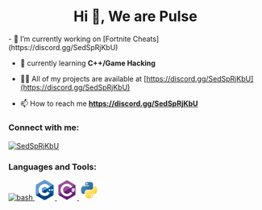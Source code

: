 <h1 align="center">Hi 👋, We are Pulse</h1>
- 🔭 I’m currently working on [Fortnite Cheats](https://discord.gg/SedSpRjKbU)

- 🌱 currently learning **C++/Game Hacking**

- 👨‍💻 All of my projects are available at [https://discord.gg/SedSpRjKbU](https://discord.gg/SedSpRjKbU)

- 📫 How to reach me **https://discord.gg/SedSpRjKbU**

<h3 align="left">Connect with me:</h3>
<p align="left">
<a href="https://discord.gg/SedSpRjKbU" target="blank"><img align="center" src="https://raw.githubusercontent.com/rahuldkjain/github-profile-readme-generator/master/src/images/icons/Social/discord.svg" alt="SedSpRjKbU" height="30" width="40" /></a>
</p>

<h3 align="left">Languages and Tools:</h3>
<p align="left"> <a href="https://www.gnu.org/software/bash/" target="_blank" rel="noreferrer"> <img src="https://www.vectorlogo.zone/logos/gnu_bash/gnu_bash-icon.svg" alt="bash" width="40" height="40"/> </a> <a href="https://www.w3schools.com/cpp/" target="_blank" rel="noreferrer"> <img src="https://raw.githubusercontent.com/devicons/devicon/master/icons/cplusplus/cplusplus-original.svg" alt="cplusplus" width="40" height="40"/> </a> <a href="https://www.w3schools.com/cs/" target="_blank" rel="noreferrer"> <img src="https://raw.githubusercontent.com/devicons/devicon/master/icons/csharp/csharp-original.svg" alt="csharp" width="40" height="40"/> </a> <a href="https://www.python.org" target="_blank" rel="noreferrer"> <img src="https://raw.githubusercontent.com/devicons/devicon/master/icons/python/python-original.svg" alt="python" width="40" height="40"/> </a> </p>
